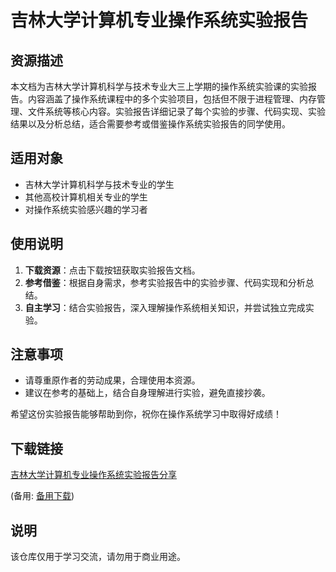 # 吉林大学计算机专业操作系统实验报告

## 资源描述

本文档为吉林大学计算机科学与技术专业大三上学期的操作系统实验课的实验报告。内容涵盖了操作系统课程中的多个实验项目，包括但不限于进程管理、内存管理、文件系统等核心内容。实验报告详细记录了每个实验的步骤、代码实现、实验结果以及分析总结，适合需要参考或借鉴操作系统实验报告的同学使用。

## 适用对象

- 吉林大学计算机科学与技术专业的学生
- 其他高校计算机相关专业的学生
- 对操作系统实验感兴趣的学习者

## 使用说明

1. **下载资源**：点击下载按钮获取实验报告文档。
2. **参考借鉴**：根据自身需求，参考实验报告中的实验步骤、代码实现和分析总结。
3. **自主学习**：结合实验报告，深入理解操作系统相关知识，并尝试独立完成实验。

## 注意事项

- 请尊重原作者的劳动成果，合理使用本资源。
- 建议在参考的基础上，结合自身理解进行实验，避免直接抄袭。

希望这份实验报告能够帮助到你，祝你在操作系统学习中取得好成绩！

## 下载链接
[吉林大学计算机专业操作系统实验报告分享](https://pan.quark.cn/s/ec41b3d0d92b) 

(备用: [备用下载](https://pan.baidu.com/s/1_S9BEqM341182TjcqOHthA?pwd=1234))

## 说明

该仓库仅用于学习交流，请勿用于商业用途。
